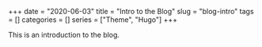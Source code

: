+++ 
date = "2020-06-03"
title = "Intro to the Blog"
slug = "blog-intro" 
tags = []
categories = []
series = ["Theme", "Hugo"]
+++

This is an introduction to the blog. 